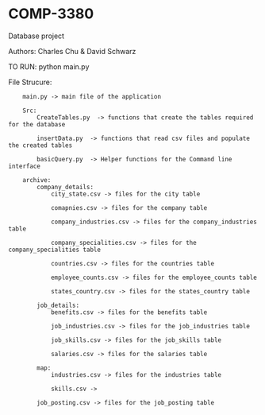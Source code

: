 # COMP-3380
Database project

Authors: Charles Chu & David Schwarz

TO RUN: python main.py

File Strucure:

        main.py -> main file of the application

        Src:
            CreateTables.py  -> functions that create the tables required for the database

            insertData.py  -> functions that read csv files and populate the created tables

            basicQuery.py  -> Helper functions for the Command line interface 

        archive:
            company_details:
                city_state.csv -> files for the city table

                comapnies.csv -> files for the company table

                company_industries.csv -> files for the company_industries table

                company_specialities.csv -> files for the company_specialities table

                countries.csv -> files for the countries table

                employee_counts.csv -> files for the employee_counts table

                states_country.csv -> files for the states_country table

            job_details:
                benefits.csv -> files for the benefits table

                job_industries.csv -> files for the job_industries table

                job_skills.csv -> files for the job_skills table

                salaries.csv -> files for the salaries table

            map:
                industries.csv -> files for the industries table

                skills.csv -> 
            
            job_posting.csv -> files for the job_posting table

